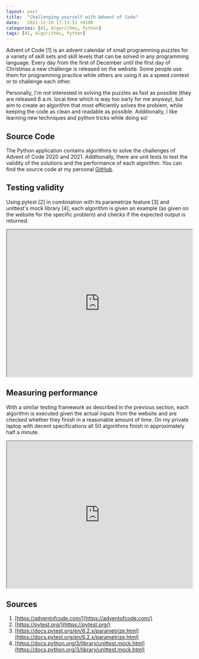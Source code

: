 ```yaml
---
layout: post
title:  "Challenging yourself with Advent of Code"
date:   2021-12-29 17:11:51 +0100
categories: [AI, Algorithms, Python]
tags: [AI, Algorithms, Python]
--- 
```

Advent of Code [1] is an advent calendar of small programming puzzles for a variety of 
skill sets and skill levels that can be solved in any programming language. Every day
from the first of December until the first day of Christmas a new challenge is released
on the website. Some people use them for programming practice while others are using it 
as a speed contest or to challenge each other. 

Personally, I'm not interested in solving the puzzles as fast as possible (they are released
6 a.m. local time which is way too early for me anyway), but aim to create an algorithm 
that most efficiently solves the problem, while keeping the code as clean and readable as 
possible. Additionally, I like learning new techniques and python tricks while doing so!

## Source Code

The Python application contains algorithms to solve the challenges of Advent of Code 2020 and 2021. 
Additionally, there are unit tests to test the validity of the solutions and the performance of 
each algorithm. You can find the source code at my personal 
[GitHub](https://github.com/colinschepers/AdventOfCode).

## Testing validity

Using pytest [2] in combination with its parametrize feature [3] and unittest's mock library [4], each algorithm
is given an example (as given on the website for the specific problem) and checks if the 
expected output is returned. 

<p><div style="text-align:center;"><iframe src="https://colinschepers.github.io/AdventOfCode/tests/results/test_examples.html" width="100%" height="400pt"></iframe></div></p>

## Measuring performance

With a similar testing framework as described in the previous section, each algorithm is executed given 
the actual inputs from the website and are checked whether they finish in a reasonable amount of time. On my private
laptop with decent specifications all 50 algorithms finish in approximately half a minute. 

<p><div style="text-align:center;"><iframe src="https://colinschepers.github.io/AdventOfCode/tests/results/test_running_times.html" width="100%" height="400pt"></iframe></div></p>

## Sources

1. [https://adventofcode.com/](https://adventofcode.com/)
2. [https://pytest.org/](https://pytest.org/)
3. [https://docs.pytest.org/en/6.2.x/parametrize.html](https://docs.pytest.org/en/6.2.x/parametrize.html)
4. [https://docs.python.org/3/library/unittest.mock.html](https://docs.python.org/3/library/unittest.mock.html)
